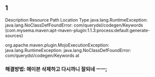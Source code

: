 ## 1
Description	Resource	Path	Location	Type
java.lang.RuntimeException: java.lang.NoClassDefFoundError: com/querydsl/codegen/Keywords (com.mysema.maven:apt-maven-plugin:1.1.3:process:default:generate-sources)

org.apache.maven.plugin.MojoExecutionException: java.lang.RuntimeException: java.lang.NoClassDefFoundError: com/querydsl/codegen/Keywords
	at
### 해결방법: 메이븐 삭제하고 다시까니 잘되네 ㅡㅡ;

